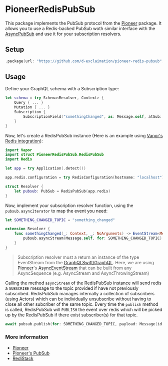 # PioneerRedisPubSub

This package implements the PubSub protocol from the [Pioneer](https://github.com/d-exclaimation/pioneer) package. It allows you to use a Redis-backed PubSub woth similar interface with the [AsyncPubSub](https://pioneer-graphql.netlify.app/guides/advanced/subscriptions/#asyncpubsub) and use it for your subscription resolvers.

## Setup

```swift
.package(url: "https://github.com/d-exclaimation/pioneer-redis-pubsub", from: "0.1.0")
```

## Usage

Define your GraphQL schema with a Subscription type:

```swift
let schema = try Schema<Resolver, Context> {
    Query { ... }
    Mutation { ... }
    Subscription {
        SubscriptionField("somethingChanged", as: Message.self, atSub: Resolver.somethingChanged)
    }
}
```
Now, let's create a RedisPubSub instance (Here is an example using [Vapor's Redis integration](https://docs.vapor.codes/redis/overview/)):

```swift
import Vapor
import struct PioneerRedisPubSub.RedisPubSub
import Redis

let app = try Application(.detect())

app.redis.configuration = try RedisConfiguration(hostname: "localhost")

struct Resolver {
    let pubsub: PubSub = RedisPubSub(app.redis)
}
```

Now, implement your subscription resolver function, using the `pubsub.asyncIterator` to map the event you need:

```swift
let SOMETHING_CHANGED_TOPIC = "something_changed"

extension Resolver {
    func somethingChanged(_: Context, _: NoArguments) -> EventStream<Message> {
        pubsub.asyncStream(Message.self, for: SOMETHING_CHANGED_TOPIC).toEventStream()
    }
}
```
> Subscription resolver must a return an instance of the type EventStream from the [GraphQLSwift/GraphQL](https://github.com/GraphQLSwift/GraphQL). Here, we are using [Pioneer](https://github.com/d-exclaimation/pioneer)'s [AsyncEventStream](https://pioneer-graphql.netlify.app/features/async-event-stream/) that can be built from any AsyncSequence (e.g. AsyncStream and AsyncThrowingStream)

Calling the method `asyncStream` of the RedisPubSub instance will send redis a `SUBSCRIBE` message to the topic provided if have not previously subscribed. RedisPubSub manages internally a collection of subscribers (using Actors) which can be individually unsubscribe without having to close all other subcriber of the same topic. Every time the `publish` method is called, RedisPubSub will `PUBLISH` the event over redis which will be picked up by the RedisPubSub if there exist subscriber(s) for that topic.

```swift
await pubsub.publish(for: SOMETHING_CHANGED_TOPIC, payload: Message(id: "123"))
```

### More information

- [Pioneer](https://github.com/d-exclaimation/pioneer)
- [Pioneer's PubSub](https://pioneer-graphql.netlify.app/guides/advanced/subscriptions/#pubsub-as-protocol)
- [RediStack](https://gitlab.com/Mordil/RediStack/)
